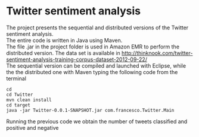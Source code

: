 # Twitter sentiment analysis
The project presents
the sequential and distributed versions of the Twitter
sentiment analysis. <br />
The entire code is written in Java using Maven. <br />
The file .jar in the project folder is used in Amazon EMR to perform the distributed version.
The data set is available in http://thinknook.com/twitter-sentiment-analysis-training-corpus-dataset-2012-09-22/ <br />
The sequential version can be compiled and launched with Eclipse, while the the distributed one with Maven typing the following code from the terminal  <br />
```
cd
cd Twitter
mvn clean install
cd target
java -jar Twitter-0.0.1-SNAPSHOT.jar com.francesco.Twitter.Main
```
Running the previous code we obtain the number of tweets classified and positive and negative
